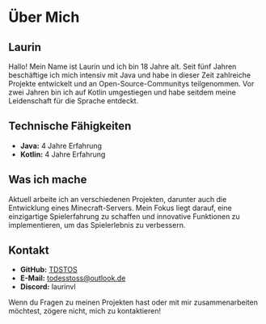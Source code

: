 <!-- 27.04.2024 -->

# Über Mich

## Laurin

Hallo! Mein Name ist Laurin und ich bin 18 Jahre alt. Seit fünf Jahren beschäftige ich mich intensiv mit Java und habe in dieser Zeit zahlreiche Projekte entwickelt und an Open-Source-Communitys teilgenommen. Vor zwei Jahren bin ich auf Kotlin umgestiegen und habe seitdem meine Leidenschaft für die Sprache entdeckt.

## Technische Fähigkeiten

- **Java:** 4 Jahre Erfahrung
- **Kotlin:** 4 Jahre Erfahrung

## Was ich mache

Aktuell arbeite ich an verschiedenen Projekten, darunter auch die Entwicklung eines Minecraft-Servers. Mein Fokus liegt darauf, eine einzigartige Spielerfahrung zu schaffen und innovative Funktionen zu implementieren, um das Spielerlebnis zu verbessern.

## Kontakt

- **GitHub:** [TDSTOS](https://github.com/TDSTOS)
- **E-Mail:** [todesstoss@outlook.de](mailto:todesstoss@outlook.de)
- **Discord:** laurinvl

Wenn du Fragen zu meinen Projekten hast oder mit mir zusammenarbeiten möchtest, zögere nicht, mich zu kontaktieren!
